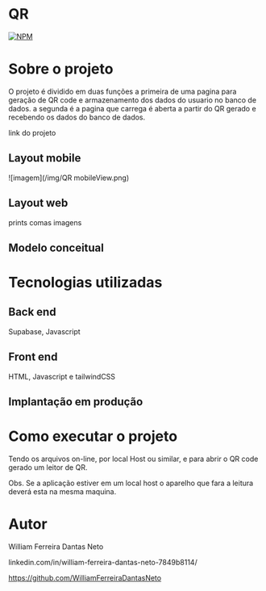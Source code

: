 # QR
[![NPM](https://img.shields.io/npm/l/react)](https://github.com/Prisccca/modelo-README/blob/main/LICENCE)

# Sobre o projeto

O projeto é dividido em duas funções a primeira de uma pagina para geração de QR code e armazenamento dos dados do usuario no banco de dados.
a segunda é a pagina que carrega é aberta a partir do QR gerado e recebendo os dados do banco de dados.

link do projeto

## Layout mobile

![imagem](/img/QR mobileView.png)



## Layout web

prints comas imagens


## Modelo conceitual


# Tecnologias utilizadas
## Back end

Supabase, Javascript

## Front end

HTML, Javascript e tailwindCSS 

## Implantação em produção

# Como executar o projeto

Tendo os arquivos on-line, por local Host ou similar, e para abrir o QR code gerado um leitor de QR.

Obs. Se a aplicação estiver em um local host o aparelho que fara a leitura deverá esta na mesma maquina.


# Autor

William Ferreira Dantas Neto

linkedin.com/in/william-ferreira-dantas-neto-7849b8114/

https://github.com/WilliamFerreiraDantasNeto

